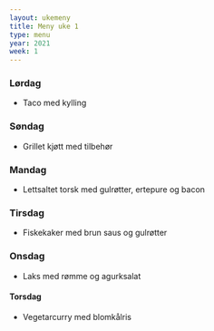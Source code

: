 ```yaml
---
layout: ukemeny
title: Meny uke 1
type: menu
year: 2021
week: 1
---
```


### Lørdag

- Taco med kylling

### Søndag

- Grillet kjøtt med tilbehør

### Mandag

- Lettsaltet torsk med gulrøtter, ertepure og bacon

### Tirsdag

- Fiskekaker med brun saus og gulrøtter

### Onsdag

- Laks med rømme og agurksalat

#### Torsdag

- Vegetarcurry med blomkålris
